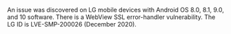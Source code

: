 An issue was discovered on LG mobile devices with Android OS 8.0, 8.1, 9.0, and 10 software. There is a WebView SSL error-handler vulnerability. The LG ID is LVE-SMP-200026 (December 2020).